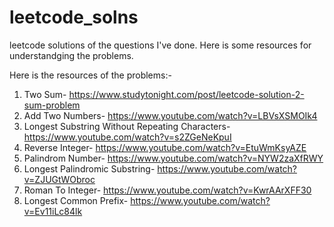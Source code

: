 # leetcode_solns
leetcode solutions of the questions I've done.
Here is some resources for understandging the problems.

Here is the resources of the problems:-
1) Two Sum- https://www.studytonight.com/post/leetcode-solution-2-sum-problem
2) Add Two Numbers- https://www.youtube.com/watch?v=LBVsXSMOIk4
3) Longest Substring Without Repeating Characters- https://www.youtube.com/watch?v=s2ZGeNeKpuI
4) Reverse Integer- https://www.youtube.com/watch?v=EtuWmKsyAZE
5) Palindrom Number- https://www.youtube.com/watch?v=NYW2zaXfRWY
6) Longest Palindromic Substring- https://www.youtube.com/watch?v=ZJUGtWObroc
7) Roman To Integer- https://www.youtube.com/watch?v=KwrAArXFF30
8) Longest Common Prefix- https://www.youtube.com/watch?v=Ev11iLc84lk

